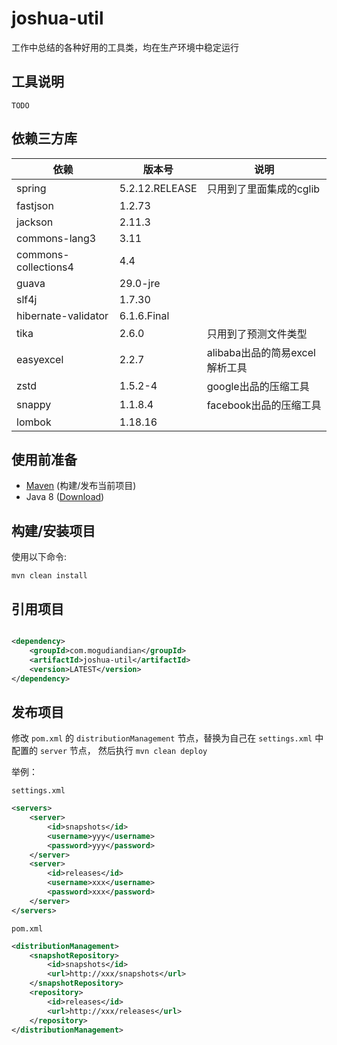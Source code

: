 # joshua-util

工作中总结的各种好用的工具类，均在生产环境中稳定运行

## 工具说明

`TODO`

## 依赖三方库

 依赖           | 版本号           | 说明  
--------------|---------------|-----
spring | 5.2.12.RELEASE | 只用到了里面集成的cglib 
fastjson | 1.2.73        |  
jackson | 2.11.3 |  
commons-lang3 | 3.11          |  
commons-collections4 | 4.4           |  
guava | 29.0-jre      |  
slf4j | 1.7.30    |  
hibernate-validator | 6.1.6.Final |  
tika | 2.6.0   | 只用到了预测文件类型 
easyexcel | 2.2.7 | alibaba出品的简易excel解析工具 
zstd | 1.5.2-4 | google出品的压缩工具 
snappy | 1.1.8.4 | facebook出品的压缩工具 
lombok | 1.18.16 | 

## 使用前准备

- [Maven](https://maven.apache.org/) (构建/发布当前项目)
- Java 8 ([Download](https://adoptopenjdk.net/releases.html?variant=openjdk8))

## 构建/安装项目

使用以下命令:

`mvn clean install`

## 引用项目

```xml

<dependency>
    <groupId>com.mogudiandian</groupId>
    <artifactId>joshua-util</artifactId>
    <version>LATEST</version>
</dependency>
```

## 发布项目

修改 `pom.xml` 的 `distributionManagement` 节点，替换为自己在 `settings.xml` 中 配置的 `server` 节点，
然后执行 `mvn clean deploy`

举例：

`settings.xml`

```xml
<servers>
    <server>
        <id>snapshots</id>
        <username>yyy</username>
        <password>yyy</password>
    </server>
    <server>
        <id>releases</id>
        <username>xxx</username>
        <password>xxx</password>
    </server>
</servers>
```

`pom.xml`

```xml
<distributionManagement>
    <snapshotRepository>
        <id>snapshots</id>
        <url>http://xxx/snapshots</url>
    </snapshotRepository>
    <repository>
        <id>releases</id>
        <url>http://xxx/releases</url>
    </repository>
</distributionManagement>
```
